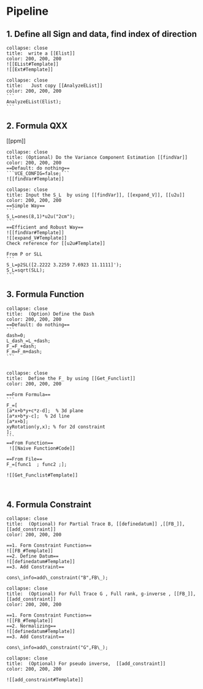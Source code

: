 
# Pipeline

## 1. Define all Sign and data, find index of direction

``````ad-example
collapse: close
title:  write a [[Elist]]
color: 200, 200, 200
![[EList#Template]]
![[Ext#Template]]
``````

 ``````ad-example
collapse: close
title:   Just copy [[AnalyzeEList]]  
color: 200, 200, 200
``` 
AnalyzeEList(Elist);
```
``````
## 2. Formula QXX

[[ppm]]

``````ad-example
collapse: close
title: (Optional) Do the Variance Component Estimation [[findVar]]
color: 200, 200, 200
==Default: do nothing==
```VCE_CONFIG=false;```
![[findVar#Template]]

``````
 
``````ad-example
collapse: close
title: Input the S_L  by using [[findVar]], [[expand_V]], [[u2u]]
color: 200, 200, 200
==Simple Way==
```
S_L=ones(8,1)*u2u("2cm");
```
==Efficient and Robust Way==
![[findVar#Template]]
![[expand_V#Template]]
Check reference for [[u2u#Template]]  

From P or SLL
```
S_L=p2SL([2.2222 3.2259 7.6923 11.1111]');
S_L=sqrt(SLL);
```

``````
## 3. Formula Function
``````ad-example
collapse: close
title:  (Option) Define the Dash
color: 200, 200, 200
==Default: do nothing==
```
dash=0;
L_dash_=L_+dash;
F_=F_+dash;
F_m=F_m+dash;
```
 
``````

``````ad-example
collapse: close
title:  Define the F_ by using [[Get_Funclist]]
color: 200, 200, 200
 
==Form Formula==
```
F_=[
[a*x+b*y+c*z-d];  % 3d plane
[a*x+b*y-c];  % 2d line
[a*x+b];
xyRotation(y,x); % for 2d constraint
];
```
==From Function==
 ![[Naive Function#Code]]
 
==From File==
F_=[func1  ; func2 ;];

![[Get_Funclist#Template]]



``````




## 4. Formula Constraint

```ad-example
collapse: close
title:  (Optional) For Partial Trace B, [[definedatum]] ,[[FB_]], [[add_constraint]]
color: 200, 200, 200

==1. Form Constraint Function==
![[FB_#Template]]
==2. Define Datum==
![[definedatum#Template]]
==3. Add Constraint==

cons\_info=add\_constraint("B",FB\_);

```

```ad-example
collapse: close
title:  (Optional) For Full Trace G , Full rank, g-inverse , [[FB_]], [[add_constraint]]
color: 200, 200, 200

==1. Form Constraint Function==
![[FB_#Template]]
==2. Normalizing==
![[definedatum#Template]]
==3. Add Constraint==

cons\_info=add\_constraint("G",FB\_); 

```

```ad-example
collapse: close
title:  (Optional) For pseudo inverse,  [[add_constraint]]
color: 200, 200, 200
 
![[add_constraint#Template]]
```


 